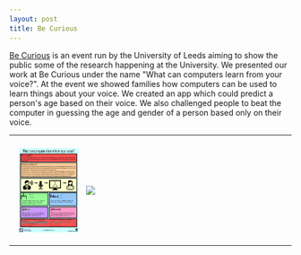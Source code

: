 ```yaml
---
layout: post
title: Be Curious 
---
```


[Be Curious](https://www.leeds.ac.uk/becurious) is an event run by the University of Leeds aiming to show the public some of the research happening at the University. We presented our work at Be Curious under the name "What can computers learn from your voice?". At the event we showed families how computers can be used to learn things about your voice. We created an app which could predict a person's age based on their voice. We also challenged people to beat the computer in guessing the age and gender of a person based only on their voice. 
<table>
  <tr>
    <th><img  width="350"  src="/images/BeCuriousPoster.png" style="margin:20px 10px" align="left"></th>
    <th><img  width="350"  src="/images/BeCuriousEvent.jpg" style="margin:20px 10px" align="right"></th>
  </tr>
</table>

